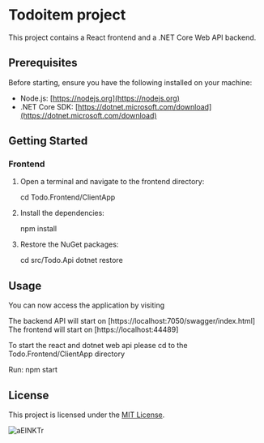 # Todoitem project

This project contains a React frontend and a .NET Core Web API backend.

## Prerequisites

Before starting, ensure you have the following installed on your machine:

- Node.js: [https://nodejs.org](https://nodejs.org)
- .NET Core SDK: [https://dotnet.microsoft.com/download](https://dotnet.microsoft.com/download)

## Getting Started

### Frontend

1. Open a terminal and navigate to the frontend directory: 

   cd Todo.Frontend/ClientApp



2. Install the dependencies:
   
   npm install
 
   
   
3. Restore the NuGet packages:

   cd src/Todo.Api
   dotnet restore
   
   
   
   

## Usage

You can now access the application by visiting 

The backend API will start on [https://localhost:7050/swagger/index.html]
The frontend will start on [https://localhost:44489]

To start the react and dotnet web api please cd to the Todo.Frontend/ClientApp directory

Run: npm start

## License

This project is licensed under the [MIT License](LICENSE).

![aEINKTr](https://github.com/mbilaal1/TodoItemReact/assets/13574076/8ed26b50-f07f-4543-8197-808e1ab405fd)

